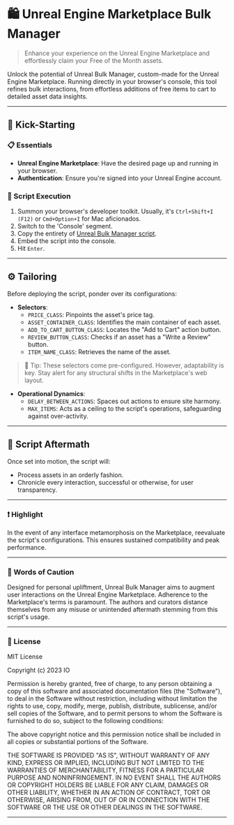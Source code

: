# 🛍️ Unreal Engine Marketplace Bulk Manager
> Enhance your experience on the Unreal Engine Marketplace and effortlessly claim your Free of the Month assets.

Unlock the potential of Unreal Bulk Manager, custom-made for the Unreal Engine Marketplace. Running directly in your browser's console, this tool refines bulk interactions, from effortless additions of free items to cart to detailed asset data insights.

---

## 🚀 Kick-Starting

### 📋 Essentials
- **Unreal Engine Marketplace**: Have the desired page up and running in your browser.
- **Authentication**: Ensure you're signed into your Unreal Engine account.

### 📖 Script Execution
1. Summon your browser's developer toolkit. Usually, it's `Ctrl+Shift+I (F12)` or `Cmd+Option+I` for Mac aficionados.
2. Switch to the 'Console' segment.
3. Copy the entirety of [Unreal Bulk Manager script](UnrealBulkManager.js).
4. Embed the script into the console.
5. Hit `Enter`.

---

## ⚙️ Tailoring

Before deploying the script, ponder over its configurations:

- **Selectors**:
  - `PRICE_CLASS`: Pinpoints the asset's price tag.
  - `ASSET_CONTAINER_CLASS`: Identifies the main container of each asset.
  - `ADD_TO_CART_BUTTON_CLASS`: Locates the "Add to Cart" action button.
  - `REVIEW_BUTTON_CLASS`: Checks if an asset has a "Write a Review" button.
  - `ITEM_NAME_CLASS`: Retrieves the name of the asset.

> 📝 Tip: These selectors come pre-configured. However, adaptability is key. Stay alert for any structural shifts in the Marketplace's web layout.

- **Operational Dynamics**:
  - `DELAY_BETWEEN_ACTIONS`: Spaces out actions to ensure site harmony.
  - `MAX_ITEMS`: Acts as a ceiling to the script's operations, safeguarding against over-activity.

---

## 💌 Script Aftermath

Once set into motion, the script will:
- Process assets in an orderly fashion.
- Chronicle every interaction, successful or otherwise, for user transparency.

---

### ❗ Highlight

In the event of any interface metamorphosis on the Marketplace, reevaluate the script's configurations. This ensures sustained compatibility and peak performance.

---

### 🚫 Words of Caution

Designed for personal upliftment, Unreal Bulk Manager aims to augment user interactions on the Unreal Engine Marketplace. Adherence to the Marketplace's terms is paramount. The authors and curators distance themselves from any misuse or unintended aftermath stemming from this script's usage.

---

### 📜 License

MIT License

Copyright (c) 2023 IO

Permission is hereby granted, free of charge, to any person obtaining a copy of this software and associated documentation files (the "Software"), to deal in the Software without restriction, including without limitation the rights to use, copy, modify, merge, publish, distribute, sublicense, and/or sell copies of the Software, and to permit persons to whom the Software is furnished to do so, subject to the following conditions:

The above copyright notice and this permission notice shall be included in all copies or substantial portions of the Software.

THE SOFTWARE IS PROVIDED "AS IS", WITHOUT WARRANTY OF ANY KIND, EXPRESS OR IMPLIED, INCLUDING BUT NOT LIMITED TO THE WARRANTIES OF MERCHANTABILITY, FITNESS FOR A PARTICULAR PURPOSE AND NONINFRINGEMENT. IN NO EVENT SHALL THE AUTHORS OR COPYRIGHT HOLDERS BE LIABLE FOR ANY CLAIM, DAMAGES OR OTHER LIABILITY, WHETHER IN AN ACTION OF CONTRACT, TORT OR OTHERWISE, ARISING FROM, OUT OF OR IN CONNECTION WITH THE SOFTWARE OR THE USE OR OTHER DEALINGS IN THE SOFTWARE.

---
